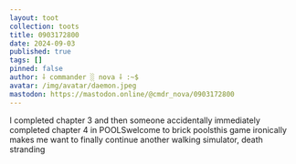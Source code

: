 ```yaml
---
layout: toot
collection: toots
title: 0903172800
date: 2024-09-03
published: true
tags: []
pinned: false
author: ⸸ commander ░ nova ⸸ :~$
avatar: /img/avatar/daemon.jpeg
mastodon: https://mastodon.online/@cmdr_nova/0903172800
---
```


I completed chapter 3 and then someone accidentally immediately completed chapter 4 in POOLSwelcome to brick poolsthis game ironically makes me want to finally continue another walking simulator, death stranding
